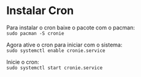 # Instalar Cron
Para instalar o cron baixe o pacote com o pacman:  
`sudo pacman -S cronie`  

Agora ative o cron para iniciar com o sistema:  
`sudo systemctl enable cronie.service`  

Inicie o cron:  
`sudo systemctl start cronie.service`
